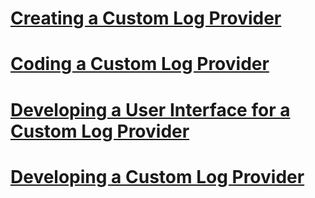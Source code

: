 # [Creating a Custom Log Provider](creating-a-custom-log-provider.md)
# [Coding a Custom Log Provider](coding-a-custom-log-provider.md)
# [Developing a User Interface for a Custom Log Provider](developing-a-user-interface-for-a-custom-log-provider.md)
# [Developing a Custom Log Provider](developing-a-custom-log-provider.md)
